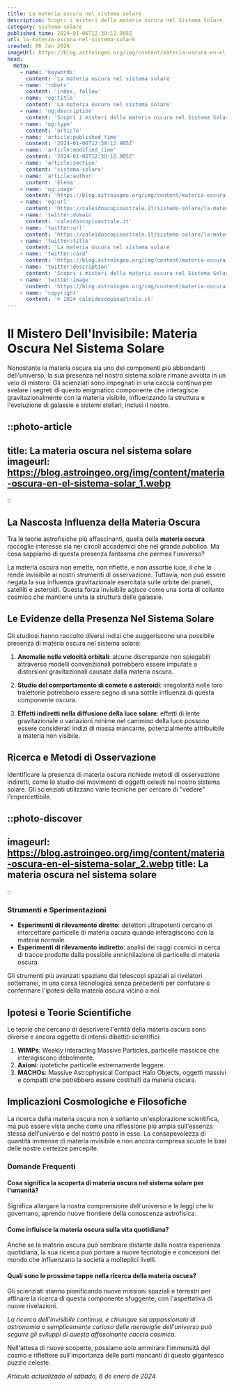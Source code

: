 ```yaml
---
title: La materia oscura nel sistema solare
description: Scopri i misteri della materia oscura nel Sistema Solare. Analisi esclusive e teorie affascinanti in un viaggio cosmico! #Spazio #Universo
category: sistema-solare
published_time: 2024-01-06T12:38:12.905Z
url: la-materia-oscura-nel-sistema-solare
created: 06 Jan 2024
imageUrl: https://blog.astroingeo.org/img/content/materia-oscura-en-el-sistema-solar_1.webp
head:
  meta:
    - name: 'keywords'
      content: 'La materia oscura nel sistema solare'
    - name: 'robots'
      content: 'index, follow'
    - name: 'og:title'
      content: 'La materia oscura nel sistema solare'
    - name: 'og:description'
      content: 'Scopri i misteri della materia oscura nel Sistema Solare. Analisi esclusive e teorie affascinanti in un viaggio cosmico! #Spazio #Universo'
    - name: 'og:type'
      content: 'article'
    - name: 'article:published_time'
      content: '2024-01-06T12:38:12.905Z'
    - name: 'article:modified_time'
      content: '2024-01-06T12:38:12.905Z'
    - name: 'article:section'
      content: 'sistema-solare'
    - name: 'article:author'
      content: 'Elena'
    - name: 'og:image'
      content: 'https://blog.astroingeo.org/img/content/materia-oscura-en-el-sistema-solar_1.webp'
    - name: 'og:url'
      content: 'https://caleidoscopioastrale.it/sistema-solare/la-materia-oscura-nel-sistema-solare'
    - name: 'twitter:domain'
      content: 'caleidoscopioastrale.it'
    - name: 'twitter:url'
      content: 'https://caleidoscopioastrale.it/sistema-solare/la-materia-oscura-nel-sistema-solare'
    - name: 'twitter:title'
      content: 'La materia oscura nel sistema solare'
    - name: 'twitter:card'
      content: 'https://blog.astroingeo.org/img/content/materia-oscura-en-el-sistema-solar_1.webp'
    - name: 'twitter:description'
      content: 'Scopri i misteri della materia oscura nel Sistema Solare. Analisi esclusive e teorie affascinanti in un viaggio cosmico! #Spazio #Universo'
    - name: 'twitter:image'
      content: 'https://blog.astroingeo.org/img/content/materia-oscura-en-el-sistema-solar_1.webp'
    - name: 'copyright'
      content: '© 2024 caleidoscopioastrale.it'
---
```

# Il Mistero Dell'Invisibile: Materia Oscura Nel Sistema Solare

Nonostante la materia oscura sia uno dei componenti più abbondanti dell'universo, la sua presenza nel nostro sistema solare rimane avvolta in un velo di mistero. Gli scienziati sono impegnati in una caccia continua per svelare i segreti di questo enigmatico componente che interagisce gravitazionalmente con la materia visibile, influenzando la struttura e l'evoluzione di galassie e sistemi stellari, inclusi il nostro.

::photo-article
---
title: La materia oscura nel sistema solare
imageurl: https://blog.astroingeo.org/img/content/materia-oscura-en-el-sistema-solar_1.webp
---
::

## La Nascosta Influenza della Materia Oscura
Tra le teorie astrofisiche più affascinanti, quella della **materia oscura** raccoglie interesse sia nei circoli accademici che nel grande pubblico. Ma cosa sappiamo di questa presenza fantasma che permea l'universo?

La materia oscura non emette, non riflette, e non assorbe luce, il che la rende invisibile ai nostri strumenti di osservazione. Tuttavia, non può essere negata la sua influenza gravitazionale esercitata sulle orbite dei pianeti, satelliti e asteroidi. Questa forza invisibile agisce come una sorta di collante cosmico che mantiene unita la struttura delle galassie.

## Le Evidenze della Presenza Nel Sistema Solare

Gli studiosi hanno raccolto diversi indizi che suggeriscono una possibile presenza di materia oscura nel sistema solare:

1. **Anomalie nelle velocità orbitali**: alcune discrepanze non spiegabili attraverso modelli convenzionali potrebbero essere imputate a distorsioni gravitazionali causate dalla materia oscura.
   
2. **Studio del comportamento di comete e asteroidi**: irregolarità nelle loro traiettorie potrebbero essere segno di una sottile influenza di questa componente oscura.

3. **Effetti indiretti nella diffusione della luce solare**: effetti di lente gravitazionale o variazioni minime nel cammino della luce possono essere considerati indizi di massa mancante, potenzialmente attribuibile a materia non visibile.

## Ricerca e Metodi di Osservazione

Identificare la presenza di materia oscura richiede metodi di osservazione indiretti, come lo studio dei movimenti di oggetti celesti nel nostro sistema solare. Gli scienziati utilizzano varie tecniche per cercare di "vedere" l'impercettibile.

::photo-discover
---
imageurl: https://blog.astroingeo.org/img/content/materia-oscura-en-el-sistema-solar_2.webp
title: La materia oscura nel sistema solare
---
::

### Strumenti e Sperimentazioni

- **Esperimenti di rilevamento diretto**: detettori ultrapotenti cercano di intercettare particelle di materia oscura quando interagiscono con la materia normale.
- **Esperimenti di rilevamento indiretto**: analisi dei raggi cosmici in cerca di tracce prodotte dalla possibile annichilazione di particelle di materia oscura.
  
Gli strumenti più avanzati spaziano dai telescopi spaziali ai rivelatori sotterranei, in una corsa tecnologica senza precedenti per confutare o confermare l'ipotesi della materia oscura vicino a noi.

## Ipotesi e Teorie Scientifiche

Le teorie che cercano di descrivere l'entità della materia oscura sono diverse e ancora oggetto di intensi dibattiti scientifici:

1. **WIMPs**: Weakly Interacting Massive Particles, particelle massicce che interagiscono debolmente.
2. **Axioni**: ipotetiche particelle estremamente leggere.
3. **MACHOs**: Massive Astrophysical Compact Halo Objects, oggetti massivi e compatti che potrebbero essere costituiti da materia oscura.

## Implicazioni Cosmologiche e Filosofiche

La ricerca della materia oscura non è soltanto un'esplorazione scientifica, ma può essere vista anche come una riflessione più ampia sull'essenza stessa dell'universo e del nostro posto in esso. La consapevolezza di quantità immense di materia invisibile e non ancora compresa scuote le basi delle nostre certezze percepite.

### Domande Frequenti

#### Cosa significa la scoperta di materia oscura nel sistema solare per l'umanità?
Significa allargare la nostra comprensione dell'universo e le leggi che lo governano, aprendo nuove frontiere della conoscenza astrofisica.

#### Come influisce la materia oscura sulla vita quotidiana?
Anche se la materia oscura può sembrare distante dalla nostra esperienza quotidiana, la sua ricerca può portare a nuove tecnologie e concezioni del mondo che influenzano la società a molteplici livelli.

#### Quali sono le prossime tappe nella ricerca della materia oscura?
Gli scienziati stanno pianificando nuove missioni spaziali e terrestri per affinare la ricerca di questa componente sfuggente, con l'aspettativa di nuove rivelazioni.

*La ricerca dell'invisibile continua, e chiunque sia appassionato di astronomia o semplicemente curioso delle meraviglie dell'universo può seguire gli sviluppi di questa affascinante caccia cosmica.* 

Nell'attesa di nuove scoperte, possiamo solo ammirare l'immensità del cosmo e riflettere sull'importanza delle parti mancanti di questo gigantesco puzzle celeste.

_Artículo actualizado el sábado, 6 de enero de 2024_